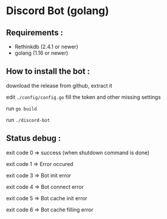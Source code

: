 # Discord Bot (golang)

## Requirements : 

- Rethinkdb (2.4.1 or newer)
- golang (1.16 or newer)

## How to install the bot :

download the release from github, extract it

edit `./config/config.go` fill the token and other missing settings 

run `go build`

run `./discord-bot`

## Status debug :

exit code 0 => success (when shutdown command is done)

exit code 1 => Error occured

exit code 3 => Bot init error

exit code 4 => Bot connect error

exit code 5 => Bot cache init error

exit code 6 => Bot cache filling error